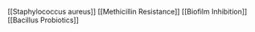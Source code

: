 [[Staphylococcus aureus]]
[[Methicillin Resistance]]
[[Biofilm Inhibition]]
[[Bacillus Probiotics]]

